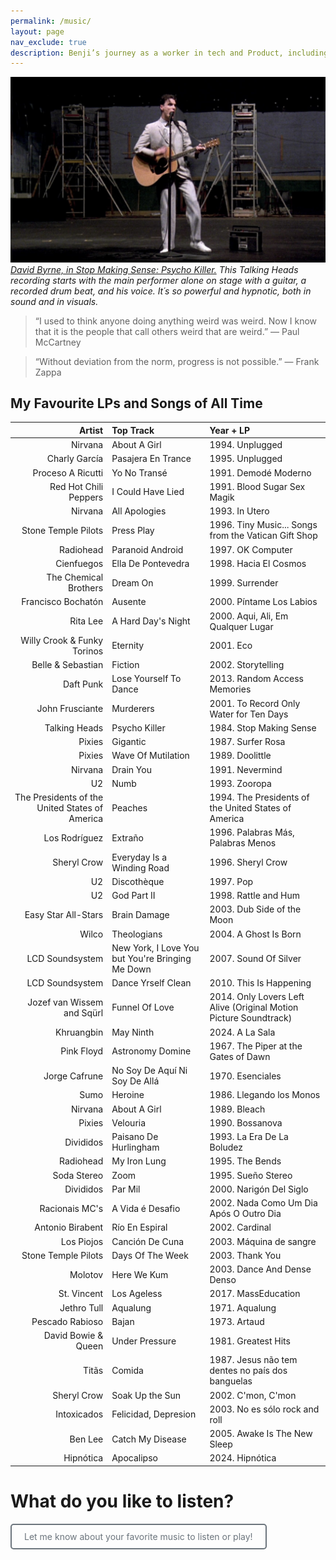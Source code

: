 ```yaml
---
permalink: /music/
layout: page
nav_exclude: true
description: Benji’s journey as a worker in tech and Product, including career goals, interests, networking, small blogging, playing bass and music with his band Sinapsys, and book recommendations. Includes Benji’s profile as a Sociologist, Anthropologist, Ethnographer, urban researcher, and general interest in UX, data, culture and strategy. Also likes NSA, for Never Search Alone method, book and community, as well as now pages. This site is all about sharing my interests and connecting with others. I´m into tech, product, user experience, wellness, social impact and media publishing, music and books. I´m also interested in crypto, urbanism, ethnography, art, and vermicomposting. What are you into?
---
```


<!-- Google tag (gtag.js) -->
<script async src="https://www.googletagmanager.com/gtag/js?id=G-7Z9R6XC60Z"></script>
<script>
  window.dataLayer = window.dataLayer || [];
  function gtag(){dataLayer.push(arguments);}
  gtag('js', new Date());

  gtag('config', 'G-7Z9R6XC60Z');
</script>

[![David Byrne, in Stop Making Sense: Psycho Killer](/assets/images/DavidByrne.png)](https://youtu.be/wke3tdWrd3k?t=15)
*[David Byrne, in Stop Making Sense: Psycho Killer.](https://youtu.be/wke3tdWrd3k?t=15) This Talking Heads recording starts with the main performer alone on stage with a guitar, a recorded drum beat, and his voice. It´s so powerful and hypnotic, both in sound and in visuals.*

> “I used to think anyone doing anything weird was weird. Now I know that it is the people that call others weird that are weird.”
> ― Paul McCartney

<!--
“I used to think anyone doing anything weird was weird. Now I know that it is the people that call others weird that are weird.”
― Paul McCartney

“We are the music makers, and we are the dreamers of dreams.”
― Arthur William Edgar O'Shaughnessy, Poems of Arthur O'Shaughnessy
-->

> “Without deviation from the norm, progress is not possible.” ― Frank Zappa

<!--
> <div style="text-align: right;">
> 
“Without deviation from the norm, progress is not possible.”
<br/>
> 
― Frank Zappa
> </div>

> <div style="text-align: right;">
> 
"Never lose the groove in order to find a note." 
<br/>
> 
— Victor Wooten   
> </div>

> <div style="text-align: right;">
> 
"Creativity is Not a Scarce Commodity."
<br/>
> 
— Howard Becker
> </div>
https://howardsbecker.com/articles/creativity.html 
-->


## My Favourite LPs and Songs of All Time

<!--
| Year | LP | Band | Hot Track | LP Personal Relevance |
| :--- | :-: | :-: | :-------: | --------------------: |
| 1994 | Unplugged | Nirvana | About A Girl | 1. Essential |
| 1995 | Unplugged | Charly García | Pasajera En Trance | 1. Essential |
| 1991 | Demodé Moderno | Proceso A Ricutti | Yo No Transé | 2. Very High |
| 1991 | Blood Sugar Sex Magik | Red Hot Chili Peppers | I Could Have Lied | 2. Very High |
| 1993 | In Utero | Nirvana | All Apologies | 2. Very High |
| 1996 | Tiny Music... Songs from the Vatican Gift Shop | Stone Temple Pilots | Press Play | 2. Very High |
| 1997 | OK Computer  | Radiohead | Paranoid Android | 2. Very High |
| 1998 | Hacia El Cosmos | Cienfuegos | Ella De Pontevedra | 2. Very High |
| 1999 | Surrender | The Chemical Brothers | Dream On | 2. Very High |
| 2000 | Píntame Los Labios | Francisco Bochatón | Ausente | 2. Very High |
| 2000 | Aqui,  Ali,  Em Qualquer Lugar | Rita Lee | A Hard Day's Night | 2. Very High |
| 2001 | Eco | Willy Crook & Funky Torinos | Eternity | 2. Very High |
| 2002 | Storytelling | Belle & Sebastian | Fiction | 2. Very High |
| 2013 | Random Access Memories | Daft Punk | Lose Yourself To Dance | 2. Very High |
| 2001 | To Record Only Water for Ten Days  | John Frusciante | Murderers | 2. Very High |
| 1984 | Stop Making Sense | Talking Heads | Psycho Killer | 3. High |
| 1987 | Surfer Rosa | Pixies | Gigantic | 3. High |
| 1989 | Doolittle | Pixies | Wave Of Mutilation | 3. High |
| 1991 | Nevermind | Nirvana | Drain You | 3. High |
| 1993 | Zooropa | U2 | Numb | 3. High |
| 1994 | The Presidents of the United States of America | The Presidents of the United States of America | Peaches | 3. High |
| 1996 | Palabras Más, Palabras Menos | Los Rodríguez | Extraño | 3. High |
| 1996 | Sheryl Crow | Sheryl Crow | Everyday Is a Winding Road | 3. High |
| 1997 | Pop | U2 | Discothèque | 3. High |
| 1998 | Rattle and Hum | U2 | God Part II | 3. High |
| 2003 | Dub Side of the Moon | Easy Star All-Stars | Brain Damage | 3. High |
| 2004 | A Ghost Is Born | Wilco | Theologians | 3. High |
| 2007 | Sound Of Silver | LCD Soundsystem | New York,  I Love You but You're Bringing Me Down | 3. High |
| 2010 | This Is Happening | LCD Soundsystem | Dance Yrself Clean | 3. High |
| 2014 | Only Lovers Left Alive (Original Motion Picture Soundtrack) | Jozef van Wissem and Sqürl | Funnel Of Love | 3. High |
| 2024 | A La Sala | Khruangbin | May Ninth | 3. High |
| 1967 | The Piper at the Gates of Dawn | Pink Floyd | Astronomy Domine | 4. Medium |
| 1970 | Esenciales | Jorge Cafrune | No Soy De Aquí Ni Soy De Allá | 4. Medium |
| 1986 | Llegando los Monos | Sumo | Heroine | 4. Medium |
| 1989 | Bleach | Nirvana | About A Girl | 4. Medium |
| 1990 | Bossanova | Pixies | Velouria | 4. Medium |
| 1993 | La Era De La Boludez | Divididos | Paisano De Hurlingham | 4. Medium |
| 1995 | The Bends  | Radiohead | My Iron Lung | 4. Medium |
| 1995 | Sueño Stereo | Soda Stereo | Zoom | 4. Medium |
| 2000 | Narigón Del Siglo | Divididos | Par Mil | 4. Medium |
| 2002 | Nada Como Um Dia Após O Outro Dia | Racionais MC's | A Vida é Desafio | 4. Medium |
| 2002 | Cardinal | Antonio Birabent | Río En Espiral | 4. Medium |
| 2003 | Máquina de sangre  | Los Piojos | Canción De Cuna | 4. Medium |
| 2003 | Thank You | Stone Temple Pilots | Days Of The Week | 4. Medium |
| 2003 | Dance And Dense Denso | Molotov | Here We Kum | 4. Medium |
| 2017 | MassEducation | St. Vincent | Los Ageless | 4. Medium |
| 1971 | Aqualung | Jethro Tull | Aqualung | 4. Medium |
| 1973 | Artaud | Pescado Rabioso | Bajan | 5. Needs more listening |
| 1981 | Greatest Hits | David Bowie & Queen | Under Pressure | 5. Needs more listening |
| 1987 | Jesus não tem dentes no país dos banguelas | Titãs | Comida | 5. Needs more listening |
| 2002 | C'mon,  C'mon | Sheryl Crow | Soak Up the Sun | 5. Needs more listening |
| 2003 | No es sólo rock and roll | Intoxicados | Felicidad,  Depresion | 5. Needs more listening |
| 2005 | Awake Is The New Sleep | Ben Lee | Catch My Disease | 5. Needs more listening |
| 2024 | Hipnótica | Hipnótica | Apocalipso | 5. Needs more listening |
-->



| Artist | Top Track | Year + LP  | 
| -----: | :-------- | :--------- | 
| Nirvana | About A Girl |1994. Unplugged | 
| Charly García | Pasajera En Trance |1995. Unplugged | 
| Proceso A Ricutti | Yo No Transé |1991. Demodé Moderno | 
| Red Hot Chili Peppers | I Could Have Lied |1991. Blood Sugar Sex Magik | 
| Nirvana | All Apologies |1993. In Utero | 
| Stone Temple Pilots | Press Play |1996. Tiny Music... Songs from the Vatican Gift Shop | 
| Radiohead | Paranoid Android |1997. OK Computer  | 
| Cienfuegos | Ella De Pontevedra |1998. Hacia El Cosmos | 
| The Chemical Brothers | Dream On |1999. Surrender | 
| Francisco Bochatón | Ausente |2000. Píntame Los Labios | 
| Rita Lee | A Hard Day's Night |2000. Aqui,  Ali,  Em Qualquer Lugar | 
| Willy Crook & Funky Torinos | Eternity |2001. Eco | 
| Belle & Sebastian | Fiction |2002. Storytelling | 
| Daft Punk | Lose Yourself To Dance |2013. Random Access Memories | 
| John Frusciante | Murderers |2001. To Record Only Water for Ten Days  | 
| Talking Heads | Psycho Killer |1984. Stop Making Sense | 
| Pixies | Gigantic |1987. Surfer Rosa | 
| Pixies | Wave Of Mutilation |1989. Doolittle | 
| Nirvana | Drain You |1991. Nevermind | 
| U2 | Numb |1993. Zooropa | 
| The Presidents of the United States of America | Peaches |1994. The Presidents of the United States of America | 
| Los Rodríguez | Extraño |1996. Palabras Más, Palabras Menos | 
| Sheryl Crow | Everyday Is a Winding Road |1996. Sheryl Crow | 
| U2 | Discothèque |1997. Pop | 
| U2 | God Part II |1998. Rattle and Hum | 
| Easy Star All-Stars | Brain Damage |2003. Dub Side of the Moon | 
| Wilco | Theologians |2004. A Ghost Is Born | 
| LCD Soundsystem | New York,  I Love You but You're Bringing Me Down |2007. Sound Of Silver | 
| LCD Soundsystem | Dance Yrself Clean |2010. This Is Happening | 
| Jozef van Wissem and Sqürl | Funnel Of Love |2014. Only Lovers Left Alive (Original Motion Picture Soundtrack) | 
| Khruangbin | May Ninth |2024. A La Sala | 
| Pink Floyd | Astronomy Domine |1967. The Piper at the Gates of Dawn | 
| Jorge Cafrune | No Soy De Aquí Ni Soy De Allá |1970. Esenciales | 
| Sumo | Heroine |1986. Llegando los Monos | 
| Nirvana | About A Girl |1989. Bleach | 
| Pixies | Velouria |1990. Bossanova | 
| Divididos | Paisano De Hurlingham |1993. La Era De La Boludez | 
| Radiohead | My Iron Lung |1995. The Bends  | 
| Soda Stereo | Zoom |1995. Sueño Stereo | 
| Divididos | Par Mil |2000. Narigón Del Siglo | 
| Racionais MC's | A Vida é Desafio |2002. Nada Como Um Dia Após O Outro Dia | 
| Antonio Birabent | Río En Espiral |2002. Cardinal | 
| Los Piojos | Canción De Cuna |2003. Máquina de sangre  | 
| Stone Temple Pilots | Days Of The Week |2003. Thank You | 
| Molotov | Here We Kum |2003. Dance And Dense Denso | 
| St. Vincent | Los Ageless |2017. MassEducation | 
| Jethro Tull | Aqualung |1971. Aqualung | 
| Pescado Rabioso | Bajan |1973. Artaud | 
| David Bowie & Queen | Under Pressure |1981. Greatest Hits | 
| Titãs | Comida |1987. Jesus não tem dentes no país dos banguelas | 
| Sheryl Crow | Soak Up the Sun |2002. C'mon,  C'mon | 
| Intoxicados | Felicidad,  Depresion |2003. No es sólo rock and roll | 
| Ben Lee | Catch My Disease |2005. Awake Is The New Sleep | 
| Hipnótica | Apocalipso |2024. Hipnótica | 


# What do you like to listen?

<a href="/about/" style="display: inline-block; padding: 10px 20px; border: 2px solid #6c757d; color: #6c757d; text-decoration: none; border-radius: 5px; background-color: transparent;" onmouseover="this.style.backgroundColor='#6c757d'; this.style.color='white';" onmouseout="this.style.backgroundColor='transparent'; this.style.color='#6c757d';">Let me know about your favorite music to listen or play!</a>
